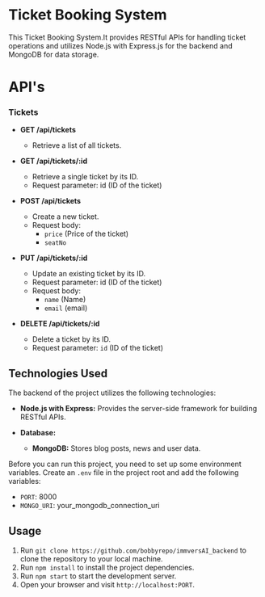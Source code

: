 # Ticket Booking System

This Ticket Booking System.It provides RESTful APIs for handling ticket operations and utilizes Node.js with Express.js for the backend and MongoDB for data storage.

# API's

### Tickets

- **GET /api/tickets**
  - Retrieve a list of all tickets.

- **GET /api/tickets/:id**
  - Retrieve a single ticket by its ID.
  - Request parameter: id (ID of the ticket)
 
- **POST /api/tickets**
  - Create a new ticket.
  - Request body:
    - `price` (Price of the ticket)
    - `seatNo`
  
- **PUT /api/tickets/:id**
  - Update an existing ticket by its ID.
  - Request parameter: id (ID of the ticket)
  - Request body:
    - `name` (Name)
    - `email` (email)

- **DELETE /api/tickets/:id**
  - Delete a ticket by its ID.
  - Request parameter: `id` (ID of the ticket)
 
## Technologies Used

The backend of the project utilizes the following technologies:

- **Node.js with Express:** Provides the server-side framework for building RESTful APIs.

- **Database:**
  - **MongoDB:** Stores blog posts, news and user data.

Before you can run this project, you need to set up some environment variables. Create an `.env` file in the project root and add the following variables:

- `PORT`: 8000
- `MONGO_URI`: your_mongodb_connection_uri

## Usage

1. Run `git clone https://github.com/bobbyrepo/immversAI_backend` to clone the repository to your local machine.
2. Run `npm install` to install the project dependencies.
3. Run `npm start` to start the development server.
4. Open your browser and visit `http://localhost:PORT`.

  


